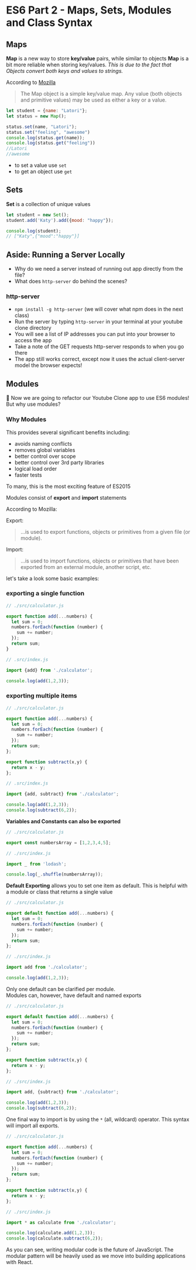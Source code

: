 # ES6 Part 2 - Maps, Sets, Modules and Class Syntax

## Maps

**Map** is a new way to store **key/value** pairs, while similar to objects **Map** is a bit more reliable when storing key/values. *This is due to the fact that Objects convert both keys and values to strings.*

According to [Mozilla](https://developer.mozilla.org/en-US/docs/Web/JavaScript/Reference/Global_Objects/Map) 
> The Map object is a simple key/value map. Any value (both objects and primitive values) may be used as either a key or a value.

```javascript
let student = {name: "Latori"};
let status = new Map();

status.set(name, "Latori");
status.set("feeling", "awesome")
console.log(status.get(name));
console.log(status.get("feeling"))
//Latori
//awesome
```
- to set a value use `set`
- to get an object use `get`

## Sets

**Set** is a collection of unique values

```javascript
let student = new Set();
student.add('Katy').add({mood: "happy"});

console.log(student);
// ["Katy",{"mood":"happy"}]
```

## Aside: Running a Server Locally

- Why do we need a server instead of running out app directly from the file?
- What does `http-server` do behind the scenes?

 ### http-server

- `npm install -g http-server` (we will cover what npm does in the next class)
- Run the server by typing `http-server` in your terminal at your youtube clone directory
- You will see a list of IP addresses you can put into your browser to access the app
- Take a note of the GET requests http-server responds to when you go there
- The app still works correct, except now it uses the actual client-server model the browser expects!

## Modules

🚀 Now we are going to refactor our Youtube Clone app to use ES6 modules! But why use modules?

### Why Modules

This provides several significant benefits including:

- avoids naming conflicts
- removes global variables
- better control over scope
- better control over 3rd party libraries
- logical load order
- faster tests

To many, this is the most exciting feature of ES2015

Modules consist of **export** and **import** statements

According to Mozilla:

Export:

> ...is used to export functions, objects or primitives from a given file (or module).

Import:

> ...is used to import functions, objects or primitives that have been exported from an external module, another script, etc.


let's take a look some basic examples:


### exporting a single function
```javascript
// ./src/calculator.js

export function add(...numbers) {	
  let sum = 0;
  numbers.forEach(function (number) {
    sum += number;
  });
  return sum;
}
```

```javascript
// .src/index.js

import {add} from './calculator';

console.log(add(1,2,3));
```


### exporting multiple items
```javascript
// ./src/calculator.js

export function add(...numbers) {
  let sum = 0;
  numbers.forEach(function (number) {
    sum += number;
  });
  return sum;
};

export function subtract(x,y) {
  return x - y;
};
```

```javascript
// .src/index.js

import {add, subtract} from './calculator';

console.log(add(1,2,3));
console.log(subtract(6,2));
```

**Variables and Constants can also be exported**

```javascript
// ./src/calculator.js

export const numbersArray = [1,2,3,4,5];
```

```javascript
// ./src/index.js

import _ from 'lodash';

console.log(_.shuffle(numbersArray));
```

**Default Exporting** allows you to set one item as default. This is helpful with a module or class that returns a single value

```javascript
// ./src/calculator.js

export default function add(...numbers) {
  let sum = 0;
  numbers.forEach(function (number) {
    sum += number;
  });
  return sum;
};
```

```javascript
// ./src/index.js

import add from './calculator';

console.log(add(1,2,3));
```

Only one default can be clarified per module. <br>
Modules can, however, have default and named exports

```javascript
// ./src/calculator.js

export default function add(...numbers) {
  let sum = 0;
  numbers.forEach(function (number) {
    sum += number;
  });
  return sum;
};

export function subtract(x,y) {
  return x - y;
};

```

```javascript
// ./src/index.js

import add, {subtract} from './calculator';

console.log(add(1,2,3));
console.log(subtract(6,2));
```

One final way to import is by using the `*` (all, wildcard) operator. This syntax will import all exports. 

```javascript
// ./src/calculator.js

export function add(...numbers) {
  let sum = 0;
  numbers.forEach(function (number) {
    sum += number;
  });
  return sum;
};

export function subtract(x,y) {
  return x - y;
};
```

```javascript
// ./src/index.js

import * as calculate from './calculator';

console.log(calculate.add(1,2,3));
console.log(calculate.subtract(6,2));
```

As you can see, writing modular code is the future of JavaScript. The modular pattern will be heavily used as we move into building applications with React. 
